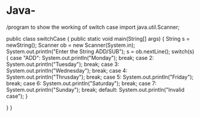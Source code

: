# Java-
/program to show the working of switch case
import java.util.Scanner;

public class switchCase
{
public static void main(String[] args) {
String s = newString();
Scanner ob = new Scanner(System.in);
System.out.println("Enter the String ADD/SUB");
s = ob.nextLine();
switch(s)
{
case "ADD":
System.out.println("Monday");
break;
case 2:
System.out.println("Tuesday");
break;
case 3:
System.out.println("Wednesday");
break;
case 4:
System.out.println("Thrusday");
break;
case 5:
System.out.println("Friday");
break;
case 6:
System.out.println("Saturday");
break;
case 7:
System.out.println("Sunday");
break;
default:
System.out.println("Invalid case");
}



}
}
